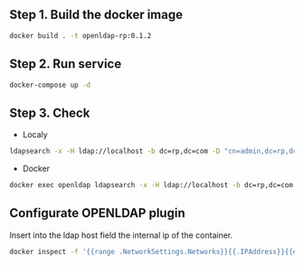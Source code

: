 ## Step 1. Build the docker image
```bash
docker build . -t openldap-rp:0.1.2
```

## Step 2. Run service
```bash
docker-compose up -d
```

## Step 3. Check 
- Localy
```bash
ldapsearch -x -H ldap://localhost -b dc=rp,dc=com -D "cn=admin,dc=rp,dc=com" -w rpadminpass
```
- Docker
```bash
docker exec openldap ldapsearch -x -H ldap://localhost -b dc=rp,dc=com -D "cn=admin,dc=rp,dc=com" -w rpadminpass
```

## Configurate OPENLDAP plugin
Insert into the ldap host field the internal ip of the container.
```bash
docker inspect -f '{{range .NetworkSettings.Networks}}{{.IPAddress}}{{end}}' openldap
```
